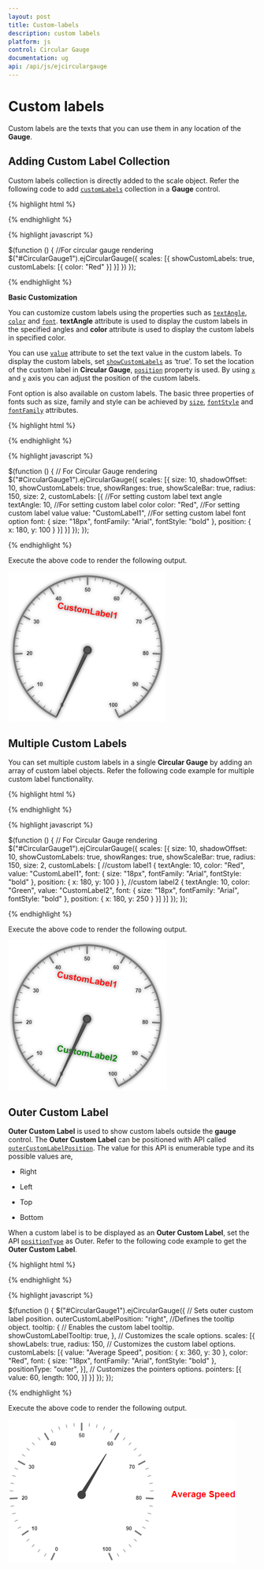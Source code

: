 ```yaml
---
layout: post
title: Custom-labels
description: custom labels
platform: js
control: Circular Gauge
documentation: ug
api: /api/js/ejcirculargauge
---
```


# Custom labels

Custom labels are the texts that you can use them in any location of the **Gauge**.

## Adding Custom Label Collection

Custom labels collection is directly added to the scale object. Refer the following code to add [`customLabels`](../api/ejcirculargauge#members:scales-customlabels) collection in a **Gauge** control.

{% highlight html %}

<div id="CircularGauge1"></div>

{% endhighlight %}


{% highlight javascript %}

 $(function () {
        //For circular gauge rendering
        $("#CircularGauge1").ejCircularGauge({
            scales: [{
                showCustomLabels: true,
                customLabels: [{
                    color: "Red"
                }]
            }]
        })
    });

{% endhighlight %}

**Basic Customization**

You can customize custom labels using the properties such as [`textAngle`](../api/ejcirculargauge#members:scales-customlabels-textangle), [`color`](../api/ejcirculargauge#members:scales-customlabels-color) and [`font`](../api/ejcirculargauge#members:scales-customlabels-font).  **textAngle** attribute is used to display the custom labels in the specified angles and **color** attribute is used to display the custom labels in specified color. 

You can use [`value`](../api/ejcirculargauge#members:scales-customlabels-value) attribute to set the text value in the custom labels. To display the custom labels, set [`showCustomLabels`](../api/ejcirculargauge#members:scales-showcustomlabels) as ‘true’. To set the location of the custom label in **Circular Gauge**, [`position`](../api/ejcirculargauge#members:scales-customlabels-position) property is used. By using [`x`](../api/ejcirculargauge#members:scales-customlabels-position-x) and [`y`](../api/ejcirculargauge#members:scales-customlabels-position-y) axis you can adjust the position of the custom labels.

Font option is also available on  custom labels. The basic three properties of fonts such as size, family and style can be achieved by [`size`](../api/ejcirculargauge#members:scales-customlabels-font-size), [`fontStyle`](../api/ejcirculargauge#members:scales-customlabels-font-fontstyle) and [`fontFamily`](../api/ejcirculargauge#members:scales-customlabels-font-fontfamily) attributes. 

{% highlight html %}

<div id="CircularGauge1"></div>

{% endhighlight %}


{% highlight javascript %}

 $(function () {
        // For Circular Gauge rendering
        $("#CircularGauge1").ejCircularGauge({
            scales: [{
                size: 10,
                shadowOffset: 10,
                showCustomLabels: true,
                showRanges: true,
                showScaleBar: true,
                radius: 150, size: 2,
                customLabels: [{
                    //For setting custom label text angle
                textAngle: 10,
                    //For setting custom label color
                color: "Red",
                    //For setting custom label value
                value: "CustomLabel1",
                    //For setting custom label font option
                font: {
                size: "18px",
                fontFamily: "Arial",
                fontStyle: "bold"
                },
                    position: { x: 180, y: 100 }
                }]
            }]
        });
    });

{% endhighlight %}



Execute the above code to render the following output.

![](/js/CircularGauge/Custom-labels_images/Custom-labels_img1.png)

## Multiple Custom Labels

You can set multiple custom labels in a single **Circular Gauge** by adding an array of custom label objects. Refer the following code example for multiple custom label functionality.

{% highlight html %}

<div id="CircularGauge1"></div>

{% endhighlight %}

{% highlight javascript %}

$(function () {
          // For Circular Gauge rendering
          $("#CircularGauge1").ejCircularGauge({
              scales: [{
                  size: 10,
                  shadowOffset: 10,
                  showCustomLabels: true,
                  showRanges: true,
                  showScaleBar: true,
                  radius: 150, size: 2,
                  customLabels: [
                  //custom label1
                  {
                      textAngle: 10,
                      color: "Red",
                      value: "CustomLabel1",
                      font: {
                          size: "18px",
                          fontFamily: "Arial",
                          fontStyle: "bold"
                      },
                      position: { x: 180, y: 100 }
                  },
                  //custom label2
                  {
                      textAngle: 10,
                      color: "Green",
                      value: "CustomLabel2",
                      font: {
                          size: "18px",
                          fontFamily: "Arial",
                          fontStyle: "bold"
                      },
                      position: { x: 180, y: 250 }
                  }]
              }]
          });
      });



{% endhighlight %}



Execute the above code to render the following output.

![](/js/CircularGauge/Custom-labels_images/Custom-labels_img2.png)

## Outer Custom Label

**Outer Custom Label** is used to show custom labels outside the **gauge** control. The **Outer Custom Label** can be positioned with API called [`outerCustomLabelPosition`](../api/ejcirculargauge#members:outercustomlabelposition). The value for this API is enumerable type and its possible values are,

* Right

* Left

* Top

* Bottom

When a custom label is to be displayed as an **Outer Custom Label**, set the API [`positionType`](../api/ejcirculargauge#members:scales-customlabels-positiontype) as Outer. Refer to the following code example to get the **Outer Custom Label**.


{% highlight html %}

<div id="CircularGauge1"></div>

{% endhighlight %}


{% highlight javascript %}

 $(function () {
          $("#CircularGauge1").ejCircularGauge({
              // Sets outer custom label position.
              outerCustomLabelPosition: "right",
              //Defines the tooltip object.
              tooltip: {
                  // Enables the custom label tooltip.
                  showCustomLabelTooltip: true,
              },
              // Customizes the scale options.
              scales: [{
                  showLabels: true,
                  radius: 150,
                  // Customizes the custom label options.
                  customLabels: [{
                      value: "Average Speed",
                      position: { x: 360, y: 30 },
                      color: "Red",
                      font: {
                          size: "18px",
                          fontFamily: "Arial",
                          fontStyle: "bold"
                      },
                      positionType: "outer",
                  }],
                  // Customizes the pointers options.
                  pointers: [{
                      value: 60,
                      length: 100,
                  }]
              }]
          });
      });




{% endhighlight %}



Execute the above code to render the following output.

![](/js/CircularGauge/Custom-labels_images/Custom-labels_img3.png)


